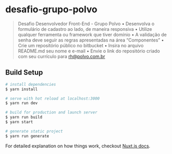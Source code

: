 # desafio-grupo-polvo

> Desafio Desenvolvedor Front-End - Grupo Polvo
> • Desenvolva o formulário de cadastro ao lado, de maneira responsiva
> • Utilize qualquer ferramenta ou framework que tiver domínio
> • A validação de senha deve seguir as regras apresentadas na área “Componentes”
> • Crie um repositório público no bitbucket
> • Insira no arquivo README.md seu nome e e-mail
> • Envie o link do repositório criado com seu currículo para rh@polvo.com.br

## Build Setup

``` bash
# install dependencies
$ yarn install

# serve with hot reload at localhost:3000
$ yarn run dev

# build for production and launch server
$ yarn run build
$ yarn start

# generate static project
$ yarn run generate
```

For detailed explanation on how things work, checkout [Nuxt.js docs](https://nuxtjs.org).

